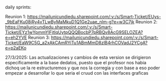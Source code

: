 daily sprints:

Reunion 1: https://mailunicundiedu.sharepoint.com/:v:/s/Smart-Ticket/EUys-_9bEaFKu08jRy4vTLwByMaMkuD1Q1Ge2uae_nlm-g?e=w3C7jk
Reunion 2: https://mailunicundiedu.sharepoint.com/:v:/s/Smart-Ticket/EYz1wYpmmYlFjtIqUytpQQQBocbP7pRBQv8AcG9SELOZEA?e=eh2YVE
Reunion 3: https://mailunicundiedu.sharepoint.com/:v:/s/Smart-Ticket/EaW9C5G_a2xAkCAmRYiTu1ABmMmD8zlB4rhCOVadJ2YCgA?e=p2aEKo


27/3/2025: Las actualizaciones y cambios de esta version se dirigieron especificamente a la base dedatos, puesto que el profesor nos habia dichoq ue la re estructuremos y que nos la corregia y con base a eso poder empezar a desarrollar lo que seria el cruud con las interfaces graficas
